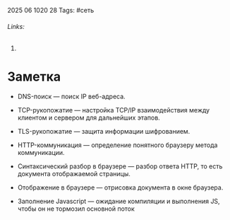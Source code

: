 2025 06 1020 28
Tags: #сеть 
###### Links: 
1) 
# Заметка
- DNS-поиск — поиск IP веб-адреса.
    
- TCP-рукопожатие — настройка TCP/IP взаимодействия между клиентом и сервером для дальнейших этапов.
    
- TLS-рукопожатие — защита информации шифрованием.
    
- HTTP-коммуникация — определение понятного браузеру метода коммуникации.
    
- Синтаксический разбор в браузере — разбор ответа HTTP, то есть документа отображаемой страницы.
    
- Отображение в браузере — отрисовка документа в окне браузера.
    
- Заполнение Javascript — ожидание компиляции и выполнения JS, чтобы он не тормозил основной поток
